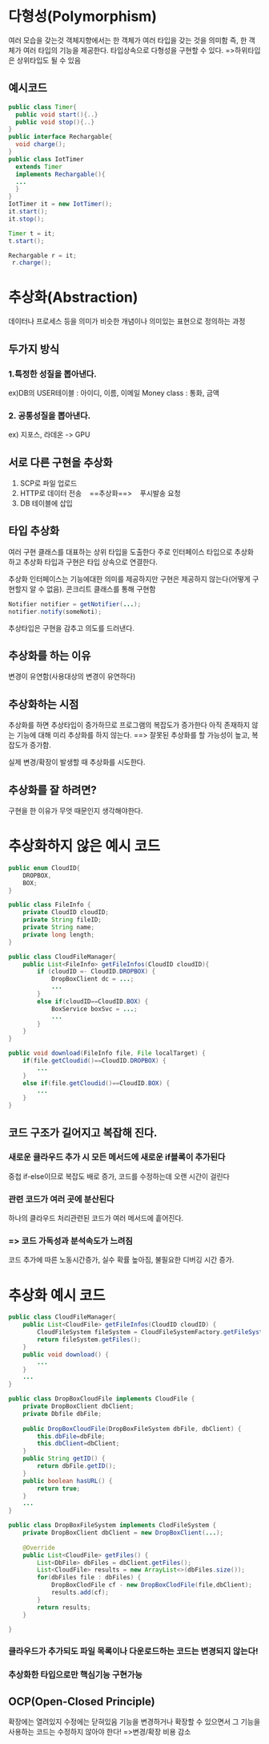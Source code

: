 # 다형성(Polymorphism)
여러 모습을 갖는것
객체지향에서는 한 객체가 여러 타입을 갖는 것을 의미함 즉, 한 객체가 여러 타입의 기능을 제공한다.
타입상속으로 다형성을 구현할 수 있다.
=>하위타입은 상위타입도 될 수 있음
## 예시코드
```JAVA
public class Timer{
  public void start(){..}
  public void stop(){..}
}
public interface Rechargable{
  void charge();
}
public class IotTimer
  extends Timer
  implements Rechargable(){
  ...
  }
}
IotTimer it = new IotTimer();
it.start();
it.stop();

Timer t = it;
t.start();

Rechargable r = it;
 r.charge();
```

# 추상화(Abstraction)
데이터나 프로세스 등을 의미가 비슷한 개념이나 의미있는 표현으로 정의하는 과정
## 두가지 방식
### 1.특정한 성질을 뽑아낸다.
ex)DB의 USER테이블 : 아이디, 이름, 이메일
   Money class : 통화, 금액
### 2. 공통성질을 뽑아낸다.
ex) 지포스, 라데온 -> GPU

## 서로 다른 구현을 추상화
1. SCP로 파일 업로드
2. HTTP로 데이터 전송   &nbsp;&nbsp;        ==추상화==>    &nbsp;&nbsp;       푸시발송 요청
3. DB 테이블에 삽입

## 타입 추상화
여러 구현 클래스를 대표하는 상위 타입을 도출한다
주로 인터페이스 타입으로 추상화 하고 추상화 타입과 구현은 타입 상속으로 연결한다.

추상화 인터페이스는 기능에대한 의미를 제공하지만 구현은 제공하지 않는다(어떻게 구현할지 알 수 없음).
콘크리트 클래스를 통해 구현함
```JAVA
Notifier notifier = getNotifier(...);
notifier.notify(someNoti);
```
추상타입은 구현을 감추고 의도를 드러낸다.

## 추상화를 하는 이유
변경이 유연함(사용대상의 변경이 유연하다)

## 추상화하는 시점
추상화를 하면 추상타입이 증가하므로 프로그램의 복잡도가 증가한다
아직 존재하지 않는 기능에 대해 미리 추상화를 하지 않는다. ==> 잘못된 추상화를 할 가능성이 높고, 복잡도가 증가함.

실제 변경/확장이 발생할 때 추상화를 시도한다.
## 추상화를 잘 하려면?
구현을 한 이유가 무엇 때문인지 생각해야한다.

# 추상화하지 않은 예시 코드
```JAVA
public enum CloudID{
	DROPBOX,
	BOX;
}
```
```JAVA
public class FileInfo {
	private CloudID cloudID;
	private String fileID;
	private String name;
	private long length;
}
```
```JAVA
public class CloudFileManager{
	public List<FileInfo> getFileInfos(CloudID cloudID){
		if (cloudID =- CloudID.DROPBOX) {
			DropBoxClient dc = ...;
			...
		}
		else if(cloudID==CloudID.BOX) {
			BoxService boxSvc = ...;
			...
		}
	}
}
```
```JAVA
public void download(FileInfo file, File localTarget) {
	if(file.getCloudid()==CloudID.DROPBOX) {
		...
	}
	else if(file.getCloudid()==CloudID.BOX) {
		...
	}
}
```
## 코드 구조가 길어지고 복잡해 진다.
### 새로운 클라우드 추가 시 모든 메서드에 새로운 if블록이 추가된다
중첩 if-else이므로 복잡도 배로 증가, 코드를 수정하는데 오랜 시간이 걸린다
### 관련 코드가 여러 곳에 분산된다
하나의 클라우드 처리관련된 코드가 여러 메서드에 흩어진다.
### => 코드 가독성과 분석속도가 느려짐
코드 추가에 따른 노동시간증가, 실수 확률 높아짐, 불필요한 디버깅 시간 증가.

# 추상화 예시 코드
```JAVA
public class CloudFileManager{
	public List<CloudFile> getFileInfos(CloudID cloudID) {
		CloudFileSystem fileSystem = CloudFileSystemFactory.getFileSystem(cloudID);
		return fileSystem.getFiles();
	}
	public void download() {
		...
	}
	...
}
```
```JAVA
public class DropBoxCloudFile implements CloudFile {
	private DropBoxClient dbClient;
	private Dbfile dbFile;
	
	public DropBoxCloudFile(DropBoxFileSystem dbFile, dbClient) {
		this.dbFile=dbFile;
		this.dbClient=dbClient;
	}
	public String getID() {
		return dbFile.getID();
	}
	public boolean hasURL() {
		return true;
	}
	...
}

```
```JAVA
public class DropBoxFileSystem implements ClodFileSystem {
	private DropBoxClient dbClient = new DropBoxClient(...);
	
	@Override
	public List<CloudFile> getFiles() {
		List<DbFile> dbFiles = dbClient.getFiles();
		List<CloudFile> results = new ArrayList<>(dbFiles.size());
		for(dbFiles file : dbFiles) {
			DropBoxClodFile cf - new DropBoxClodFile(file,dbClient);
			results.add(cf);
 		}
		return results;
	}

}
```
### 클라우드가 추가되도 파일 목록이나 다운로드하는 코드는 변경되지 않는다!
### 추상화한 타입으로만 핵심기능 구현가능
## OCP(Open-Closed Principle)
확장에는 열려있지 수정에는 닫혀있음
기능을 변경하거나 확장할 수 있으면서 그 기능을 사용하는 코드는 수정하지 않아야 한다!
=>변경/확장 비용 감소
